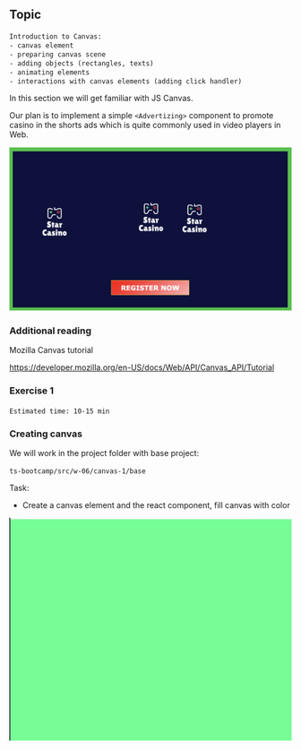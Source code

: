 ## Topic

```text
Introduction to Canvas:
- canvas element
- preparing canvas scene
- adding objects (rectangles, texts)
- animating elements
- interactions with canvas elements (adding click handler)
```

In this section we will get familiar with JS Canvas.

Our plan is to implement a simple `<Advertizing>` component to promote
casino in the shorts ads which is quite commonly used in video players in Web.

![image](assets/canvasResult.png)

### Additional reading

Mozilla Canvas tutorial

https://developer.mozilla.org/en-US/docs/Web/API/Canvas_API/Tutorial


### Exercise 1

`Estimated time: 10-15 min`

### Creating canvas

We will work in the project folder with base project:

`ts-bootcamp/src/w-06/canvas-1/base`

Task:

- Create a canvas element and the react component, fill canvas with color

![image](assets/exercise1.png)